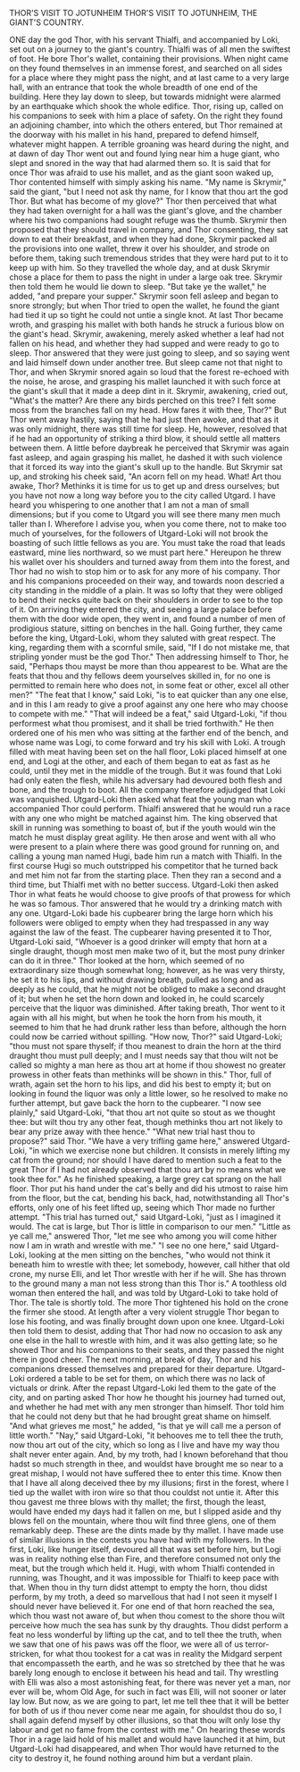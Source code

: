 THOR'S VISIT TO JOTUNHEIM
  THOR'S VISIT TO JOTUNHEIM, THE GIANT'S COUNTRY.

  ONE day the god Thor, with his servant Thialfi, and accompanied by
  Loki, set out on a journey to the giant's country. Thialfi was of
  all men the swiftest of foot. He bore Thor's wallet, containing
  their provisions. When night came on they found themselves in an
  immense forest, and searched on all sides for a place where they might
  pass the night, and at last came to a very large hall, with an
  entrance that took the whole breadth of one end of the building.
  Here they lay down to sleep, but towards midnight were alarmed by an
  earthquake which shook the whole edifice. Thor, rising up, called on
  his companions to seek with him a place of safety. On the right they
  found an adjoining chamber, into which the others entered, but Thor
  remained at the doorway with his mallet in his hand, prepared to
  defend himself, whatever might happen. A terrible groaning was heard
  during the night, and at dawn of day Thor went out and found lying
  near him a huge giant, who slept and snored in the way that had
  alarmed them so. It is said that for once Thor was afraid to use his
  mallet, and as the giant soon waked up, Thor contented himself with
  simply asking his name.
  "My name is Skrymir," said the giant, "but I need not ask thy
  name, for I know that thou art the god Thor. But what has become of my
  glove?" Thor then perceived that what they had taken overnight for a
  hall was the giant's glove, and the chamber where his two companions
  had sought refuge was the thumb. Skrymir then proposed that they
  should travel in company, and Thor consenting, they sat down to eat
  their breakfast, and when they had done, Skrymir packed all the
  provisions into one wallet, threw it over his shoulder, and strode
  on before them, taking such tremendous strides that they were hard put
  to it to keep up with him. So they travelled the whole day, and at
  dusk Skrymir chose a place for them to pass the night in under a large
  oak tree. Skrymir then told them he would lie down to sleep. "But take
  ye the wallet," he added, "and prepare your supper."
  Skrymir soon fell asleep and began to snore strongly; but when
  Thor tried to open the wallet, he found the giant had tied it up so
  tight he could not untie a single knot. At last Thor became wroth, and
  grasping his mallet with both hands he struck a furious blow on the
  giant's head. Skrymir, awakening, merely asked whether a leaf had
  not fallen on his head, and whether they had supped and were ready
  to go to sleep. Thor answered that they were just going to sleep,
  and so saying went and laid himself down under another tree. But sleep
  came not that night to Thor, and when Skrymir snored again so loud
  that the forest re-echoed with the noise, he arose, and grasping his
  mallet launched it with such force at the giant's skull that it made a
  deep dint in it. Skrymir, awakening, cried out, "What's the matter?
  Are there any birds perched on this tree? I felt some moss from the
  branches fall on my head. How fares it with thee, Thor?" But Thor went
  away hastily, saying that he had just then awoke, and that as it was
  only midnight, there was still time for sleep. He, however, resolved
  that if he had an opportunity of striking a third blow, it should
  settle all matters between them. A little before daybreak he perceived
  that Skrymir was again fast asleep, and again grasping his mallet,
  he dashed it with such violence that it forced its way into the
  giant's skull up to the handle. But Skrymir sat up, and stroking his
  cheek said, "An acorn fell on my head. What! Art thou awake, Thor?
  Methinks it is time for us to get up and dress ourselves; but you have
  not now a long way before you to the city called Utgard. I have
  heard you whispering to one another that I am not a man of small
  dimensions; but if you come to Utgard you will see there many men much
  taller than I. Wherefore I advise you, when you come there, not to
  make too much of yourselves, for the followers of Utgard-Loki will not
  brook the boasting of such little fellows as you are. You must take
  the road that leads eastward, mine lies northward, so we must part
  here."
  Hereupon he threw his wallet over his shoulders and turned away from
  them into the forest, and Thor had no wish to stop him or to ask for
  any more of his company.
  Thor and his companions proceeded on their way, and towards noon
  descried a city standing in the middle of a plain. It was so lofty
  that they were obliged to bend their necks quite back on their
  shoulders in order to see to the top of it. On arriving they entered
  the city, and seeing a large palace before them with the door wide
  open, they went in, and found a number of men of prodigious stature,
  sitting on benches in the hall. Going further, they came before the
  king, Utgard-Loki, whom they saluted with great respect. The king,
  regarding them with a scornful smile, said, "If I do not mistake me,
  that stripling yonder must be the god Thor." Then addressing himself
  to Thor, he said, "Perhaps thou mayst be more than thou appearest to
  be. What are the feats that thou and thy fellows deem yourselves
  skilled in, for no one is permitted to remain here who does not, in
  some feat or other, excel all other men?"
  "The feat that I know," said Loki, "is to eat quicker than any one
  else, and in this I am ready to give a proof against any one here
  who may choose to compete with me."
  "That will indeed be a feat," said Utgard-Loki, "if thou
  performest what thou promisest, and it shall be tried forthwith."
  He then ordered one of his men who was sitting at the farther end of
  the bench, and whose name was Logi, to come forward and try his
  skill with Loki. A trough filled with meat having been set on the hall
  floor, Loki placed himself at one end, and Logi at the other, and each
  of them began to eat as fast as he could, until they met in the middle
  of the trough. But it was found that Loki had only eaten the flesh,
  while his adversary had devoured both flesh and bone, and the trough
  to boot. All the company therefore adjudged that Loki was vanquished.
  Utgard-Loki then asked what feat the young man who accompanied
  Thor could perform. Thialfi answered that he would run a race with any
  one who might be matched against him. The king observed that skill
  in running was something to boast of, but if the youth would win the
  match he must display great agility. He then arose and went with all
  who were present to a plain where there was good ground for running
  on, and calling a young man named Hugi, bade him run a match with
  Thialfi. In the first course Hugi so much outstripped his competitor
  that he turned back and met him not far from the starting place.
  Then they ran a second and a third time, but Thialfi met with no
  better success.
  Utgard-Loki then asked Thor in what feats he would choose to give
  proofs of that prowess for which he was so famous. Thor answered
  that he would try a drinking match with any one. Utgard-Loki bade
  his cupbearer bring the large horn which his followers were obliged to
  empty when they had trespassed in any way against the law of the
  feast. The cupbearer having presented it to Thor, Utgard-Loki said,
  "Whoever is a good drinker will empty that horn at a single draught,
  though most men make two of it, but the most puny drinker can do it in
  three."
  Thor looked at the horn, which seemed of no extraordinary size
  though somewhat long; however, as he was very thirsty, he set it to
  his lips, and without drawing breath, pulled as long and as deeply
  as he could, that he might not be obliged to make a second draught
  of it; but when he set the horn down and looked in, he could
  scarcely perceive that the liquor was diminished.
  After taking breath, Thor went to it again with all his might, but
  when he took the horn from his mouth, it seemed to him that he had
  drunk rather less than before, although the horn could now be
  carried without spilling.
  "How now, Thor?" said Utgard-Loki; "thou must not spare thyself;
  if thou meanest to drain the horn at the third draught thou must
  pull deeply; and I must needs say that thou wilt not be called so
  mighty a man here as thou art at home if thou showest no greater
  prowess in other feats than methinks will be shown in this."
  Thor, full of wrath, again set the horn to his lips, and did his
  best to empty it; but on looking in found the liquor was only a little
  lower, so he resolved to make no further attempt, but gave back the
  horn to the cupbearer.
  "I now see plainly," said Utgard-Loki, "that thou art not quite so
  stout as we thought thee: but wilt thou try any other feat, though
  methinks thou art not likely to bear any prize away with thee hence."
  "What new trial hast thou to propose?" said Thor.
  "We have a very trifling game here," answered Utgard-Loki, "in which
  we exercise none but children. It consists in merely lifting my cat
  from the ground; nor should I have dared to mention such a feat to the
  great Thor if I had not already observed that thou art by no means
  what we took thee for."
  As he finished speaking, a large grey cat sprang on the hall
  floor. Thor put his hand under the cat's belly and did his utmost to
  raise him from the floor, but the cat, bending his back, had,
  notwithstanding all Thor's efforts, only one of his feet lifted up,
  seeing which Thor made no further attempt.
  "This trial has turned out," said Utgard-Loki, "just as I imagined
  it would. The cat is large, but Thor is little in comparison to our
  men."
  "Little as ye call me," answered Thor, "let me see who among you
  will come hither now I am in wrath and wrestle with me."
  "I see no one here," said Utgard-Loki, looking at the men sitting on
  the benches, "who would not think it beneath him to wrestle with thee;
  let somebody, however, call hither that old crone, my nurse Elli,
  and let Thor wrestle with her if he will. She has thrown to the ground
  many a man not less strong than this Thor is."
  A toothless old woman then entered the hall, and was told by
  Utgard-Loki to take hold of Thor. The tale is shortly told. The more
  Thor tightened his hold on the crone the firmer she stood. At length
  after a very violent struggle Thor began to lose his footing, and
  was finally brought down upon one knee. Utgard-Loki then told them
  to desist, adding that Thor had now no occasion to ask any one else in
  the hall to wrestle with him, and it was also getting late; so he
  showed Thor and his companions to their seats, and they passed the
  night there in good cheer.
  The next morning, at break of day, Thor and his companions dressed
  themselves and prepared for their departure. Utgard-Loki ordered a
  table to be set for them, on which there was no lack of victuals or
  drink. After the repast Utgard-Loki led them to the gate of the
  city, and on parting asked Thor how he thought his journey had
  turned out, and whether he had met with any men stronger than himself.
  Thor told him that he could not deny but that he had brought great
  shame on himself. "And what grieves me most," he added, "is that ye
  will call me a person of little worth."
  "Nay," said Utgard-Loki, "it behooves me to tell thee the truth, now
  thou art out of the city, which so long as I live and have my way thou
  shalt never enter again. And, by my troth, had I known beforehand that
  thou hadst so much strength in thee, and wouldst have brought me so
  near to a great mishap, I would not have suffered thee to enter this
  time. Know then that I have all along deceived thee by my illusions;
  first in the forest, where I tied up the wallet with iron wire so that
  thou couldst not untie it. After this thou gavest me three blows
  with thy mallet; the first, though the least, would have ended my days
  had it fallen on me, but I slipped aside and thy blows fell on the
  mountain, where thou wilt find three glens, one of them remarkably
  deep. These are the dints made by thy mallet. I have made use of
  similar illusions in the contests you have had with my followers. In
  the first, Loki, like hunger itself, devoured all that was set
  before him, but Logi was in reality nothing else than Fire, and
  therefore consumed not only the meat, but the trough which held it.
  Hugi, with whom Thialfi contended in running, was Thought, and it
  was impossible for Thialfi to keep pace with that. When thou in thy
  turn didst attempt to empty the horn, thou didst perform, by my troth,
  a deed so marvellous that had I not seen it myself I should never have
  believed it. For one end of that horn reached the sea, which thou wast
  not aware of, but when thou comest to the shore thou wilt perceive how
  much the sea has sunk by thy draughts. Thou didst perform a feat no
  less wonderful by lifting up the cat, and to tell thee the truth, when
  we saw that one of his paws was off the floor, we were all of us
  terror-stricken, for what thou tookest for a cat was in reality the
  Midgard serpent that encompasseth the earth, and he was so stretched
  by thee that he was barely long enough to enclose it between his
  head and tail. Thy wrestling with Elli was also a most astonishing
  feat, for there was never yet a man, nor ever will be, whom Old Age,
  for such in fact was Elli, will not sooner or later lay low. But
  now, as we are going to part, let me tell thee that it will be
  better for both of us if thou never come near me again, for shouldst
  thou do so, I shall again defend myself by other illusions, so that
  thou wilt only lose thy labour and get no fame from the contest with
  me."
  On hearing these words Thor in a rage laid hold of his mallet and
  would have launched it at him, but Utgard-Loki had disappeared, and
  when Thor would have returned to the city to destroy it, he found
  nothing around him but a verdant plain.